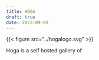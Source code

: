 ```yaml
---
title: HOGA
draft: true
date: 2023-09-09
---
```

{{< figure src="../hogalogo.svg" >}}

Hoga is a self hosted gallery of 